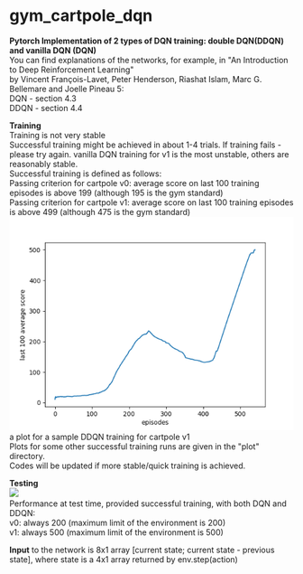# gym_cartpole_dqn
**Pytorch Implementation of 2 types of DQN training: double DQN(DDQN) and vanilla DQN (DQN)**  
You can find explanations of the networks, for example, in "An Introduction to Deep Reinforcement Learning"  
by Vincent François-Lavet, Peter Henderson, Riashat Islam, Marc G. Bellemare and Joelle Pineau 5:  
DQN - section 4.3  
DDQN - section 4.4

**Training**  
Training is not very stable  
Successful training might be achieved in about 1-4 trials. If training fails - please try again.
vanilla DQN training for v1 is the most unstable, others are reasonably stable.  
Successful training is defined as follows:  
Passing criterion for cartpole v0: average score on last 100 training episodes is above 199 (although 195 is the gym standard)  
Passing criterion for cartpole v1: average score on last 100 training episodes is above 499 (although 475 is the gym standard)  
<img src="plot/cartpole-v1_doubleDQN.png">  
a plot for a sample DDQN training for cartpole v1  
Plots for some other successful training runs are given in the "plot" directory.  
Codes will be  updated if more stable/quick training is achieved.

**Testing**  
<img src="https://media.giphy.com/media/dv7EKfnjCwiTvqosmG/giphy.gif">  
Performance at test time, provided successful training, with both DQN and DDQN:  
v0: always 200 (maximum limit of the environment is 200)  
v1: always 500 (maximum limit of the environment is 500)

**Input** to the network is 8x1 array [current state; current state - previous state], 
  where state is a 4x1 array returned by env.step(action)
